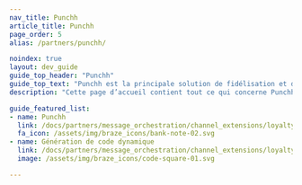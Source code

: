 ```yaml
---
nav_title: Punchh
article_title: Punchh
page_order: 5
alias: /partners/punchh/

noindex: true
layout: dev_guide
guide_top_header: "Punchh"
guide_top_text: "Punchh est la principale solution de fidélisation et d’engagement des clients pour les marques de restaurants, de commerces de détail et de magasins de proximité. Depuis une décennie, Punchh a créé des expériences de fidélité cohérentes et modernes pour aider les détaillants physiques à comprendre leurs clients et à utiliser des informations en temps réel pour les servir au mieux."
description: "Cette page d’accueil contient tout ce qui concerne Punchh, y compris les conseils d’intégration et la génération de code dynamique."

guide_featured_list:
- name: Punchh
  link: /docs/partners/message_orchestration/channel_extensions/loyalty/punchh/punchh/
  fa_icon: /assets/img/braze_icons/bank-note-02.svg
- name: Génération de code dynamique
  link: /docs/partners/message_orchestration/channel_extensions/loyalty/punchh/code_generation/
  image: /assets/img/braze_icons/code-square-01.svg

---
```


<br><br>